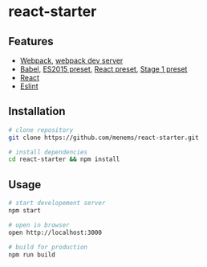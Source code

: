 # react-starter

## Features

- [Webpack](https://webpack.github.io/docs/), [webpack dev server](https://webpack.github.io/docs/webpack-dev-server.html)
- [Babel](https://babeljs.io/), [ES2015 preset](https://babeljs.io/docs/plugins/preset-es2015/), [React preset](http://babeljs.io/docs/plugins/preset-react/), [Stage 1 preset](http://babeljs.io/docs/plugins/preset-stage-1/)
- [React](https://facebook.github.io/react/)
- [Eslint](http://eslint.org/)

## Installation

```bash
# clone repository
git clone https://github.com/menems/react-starter.git

# install dependencies
cd react-starter && npm install
```
## Usage

```bash
# start developement server
npm start

# open in browser
open http://localhost:3000

# build for production
npm run build
```
